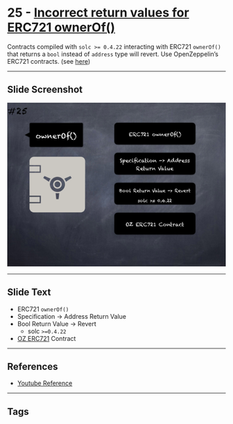 # 25 - [Incorrect return values for ERC721 ownerOf()](Incorrect%20return%20values%20for%20ERC721%20ownerOf().md)
Contracts compiled with `solc >= 0.4.22` interacting with ERC721 `ownerOf()` that returns a `bool` instead of `address` type will revert. Use OpenZeppelin’s ERC721 contracts. (see [here](https://github.com/crytic/slither/wiki/Detector-Documentation#incorrect-erc721-interface))

___
## Slide Screenshot
![025.png](../../images/pitfalls_and_best_practices101/025.png)
___
## Slide Text
- ERC721 `ownerOf()`
- Specification -> Address Return Value
- Bool Return Value -> Revert
	- solc `>=0.4.22`
- [OZ ERC721](../Solidity%20201/OZ%20ERC721.md) Contract
___
## References
- [Youtube Reference](https://youtu.be/fgXuHaZDenU?t=426)
___
## Tags
